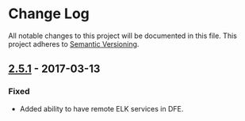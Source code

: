 # Change Log
All notable changes to this project will be documented in this file.
This project adheres to [Semantic Versioning](http://semver.org/).

## [2.5.1] - 2017-03-13
### Fixed
- Added ability to have remote ELK services in DFE.

[2.5.1]: https://github.com/dreamfactorysoftware/df-managed/compare/2.5.0...2.5.1
